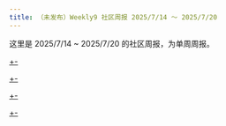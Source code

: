 ```yaml
---
title: （未发布）Weekly9 社区周报 2025/7/14 ～ 2025/7/20
---
```


这里是 2025/7/14 ~ 2025/7/20 的社区周报，为单周周报。

[+-](/weekly/weekly8/official.md#:embed)

[+-](/weekly/weekly8/projects.md#:embed)

[+-](/weekly/weekly8/packages.md#:embed)

[+-](/weekly/weekly8/community.md#:embed)
